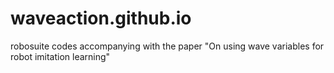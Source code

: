 # waveaction.github.io
robosuite codes accompanying with the paper "On using wave variables for robot imitation learning"
